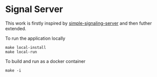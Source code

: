# Signal Server

This work is firstly inspired by [simple-signaling-server](https://www.100ms.live/blog/webrtc-python-react-app) and then futher extended.

To run the application locally

```shell
make local-install
make local-run
```

To build and run as a docker container
```shell
make -i
```
